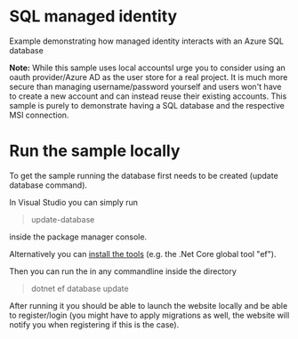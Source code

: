 # SQL managed identity

Example demonstrating how managed identity interacts with an Azure SQL database

**Note:** While this sample uses local accountsI urge you to consider using an oauth provider/Azure AD as the user store for a real project. It is much more secure than managing username/password yourself and users won't have to create a new account and can instead reuse their existing accounts. This sample is purely to demonstrate having a SQL database and the respective MSI connection.

# Run the sample locally

To get the sample running the database first needs to be created (update database command).

In Visual Studio you can simply run

> update-database

inside the package manager console.

Alternatively you can [install the tools](https://docs.microsoft.com/en-us/ef/core/miscellaneous/cli/index) (e.g. the .Net Core global tool "ef").

Then you can run the in any commandline inside the directory

> dotnet ef database update

After running it you should be able to launch the website locally and be able to register/login (you might have to apply migrations as well, the website will notify you when registering if this is the case).